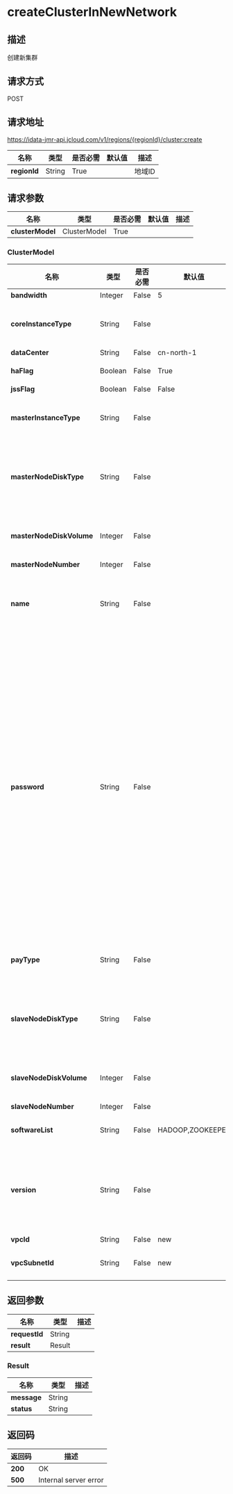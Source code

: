 # createClusterInNewNetwork


## 描述
创建新集群

## 请求方式
POST

## 请求地址
https://idata-jmr-api.jcloud.com/v1/regions/{regionId}/cluster:create

|名称|类型|是否必需|默认值|描述|
|---|---|---|---|---|
|**regionId**|String|True||地域ID|

## 请求参数
|名称|类型|是否必需|默认值|描述|
|---|---|---|---|---|
|**clusterModel**|ClusterModel|True|||

### ClusterModel
|名称|类型|是否必需|默认值|描述|
|---|---|---|---|---|
|**bandwidth**|Integer|False|5|网络带宽上限|
|**coreInstanceType**|String|False||Core节点规格，比如：g.n1.xlarge，更多规格请参考[文档](https://www.jdcloud.com/help/detail/296/isCatalog/1)|
|**dataCenter**|String|False|cn-north-1|地域，同regionID|
|**haFlag**|Boolean|False|True|集群是否为高可用模式|
|**jssFlag**|Boolean|False|False|是否关联对象存储|
|**masterInstanceType**|String|False||Master节点规格，比如：g.n1.xlarge，更多规格请参考[文档](https://www.jdcloud.com/help/detail/296/isCatalog/1)|
|**masterNodeDiskType**|String|False||"Master节点云盘类型，可传类型为（以下以“/”分割各类型）"<br>"NBD/NBD_SATA"<br>"分别代表：性能型/容量型"<br>|
|**masterNodeDiskVolume**|Integer|False||Master节点云盘容量，必须是10的整数倍，且大于20小于3000|
|**masterNodeNumber**|Integer|False||Master节点数量|
|**name**|String|False||集群名称，长度为6到32个字符，支持中文、数字、大小写字母、英文下划线“_”及中划线“-”|
|**password**|String|False||"集群密码"<br>"1.必须包含大写字母、小写字母、数字及特殊字符中三类，且不能少于8字符不能超过30字符"<br>"2.特殊字符如下!@#$%^*"<br>"3.不能出现的字符或完整单词，如下：jd、JD、360、bug、BUG、com、COM、jcloud、JCLOUD、cloud、CLOUD、password、PASSWORD"<br>"4.不能出现连续数字，例：123、987"<br>"5.不能出现连续或键位连续字母，例：abc、CBA、bcde、qaz、tfc、zaq、qwer"<br>"6.密码中不能出现自己的用户名"<br>|
|**payType**|String|False||"付费类型，请填写以下列表中的一个："<br>"按量"<br>|
|**slaveNodeDiskType**|String|False||"Slave节点云盘类型，可传类型为（以下以“/”分割各类型）"<br>"NBD/NBD_SATA"<br>"分别代表：性能型/容量型"<br>|
|**slaveNodeDiskVolume**|Integer|False||Slave节点云盘容量，必须是10的整数倍，且大于20小于3000|
|**slaveNodeNumber**|Integer|False||Slave节点数量|
|**softwareList**|String|False|HADOOP,ZOOKEEPER|软件清单，不同软件之间以英文逗号(,)分割，参考[文档](https://www.jdcloud.com/help/detail/1323/isCatalog/1)|
|**version**|String|False||"软件服务版本，请填写以下列表中的一个："<br>"JMR1.0.0"<br>"JMR1.0.1"<br>"JMR1.0.2"<br>"JMR2.0.0"<br>"JMR_BD-OS-1.0"<br>|
|**vpcId**|String|False|new|私有网络ID|
|**vpcSubnetId**|String|False|new|子网UUID，可以通过查询子网列表获得|

## 返回参数
|名称|类型|描述|
|---|---|---|
|**requestId**|String||
|**result**|Result||


### Result
|名称|类型|描述|
|---|---|---|
|**message**|String||
|**status**|String||

## 返回码
|返回码|描述|
|---|---|
|**200**|OK|
|**500**|Internal server error|
